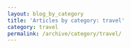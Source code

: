 ```yaml
---
layout: blog_by_category
title: 'Articles by category: travel'
category: travel
permalink: /archive/category/travel/
---
```

